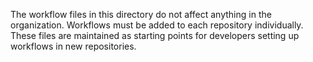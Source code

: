 The workflow files in this directory do not affect anything in the organization. Workflows must be added to each repository individually. These files are maintained as starting points for developers setting up workflows in new repositories.
